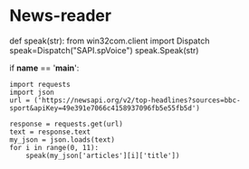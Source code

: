 # News-reader
def speak(str):
    from win32com.client import Dispatch
    speak=Dispatch("SAPI.spVoice")
    speak.Speak(str)

if __name__ == '__main__':

    import requests
    import json
    url = ('https://newsapi.org/v2/top-headlines?sources=bbc-sport&apiKey=49e391e7066c4158937096fb5e55fb5d')

    response = requests.get(url)
    text = response.text
    my_json = json.loads(text)
    for i in range(0, 11):
        speak(my_json['articles'][i]['title'])
